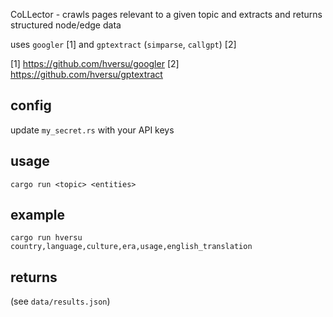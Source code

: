 CoLLector - crawls pages relevant to a given topic and extracts and returns structured node/edge data

uses `googler` [1] and `gptextract` (`simparse`, `callgpt`) [2]

[1] https://github.com/hversu/googler
[2] https://github.com/hversu/gptextract

## config

update `my_secret.rs` with your API keys

## usage

`cargo run <topic> <entities>`

## example

`cargo run hversu country,language,culture,era,usage,english_translation`

## returns

(see `data/results.json`)
